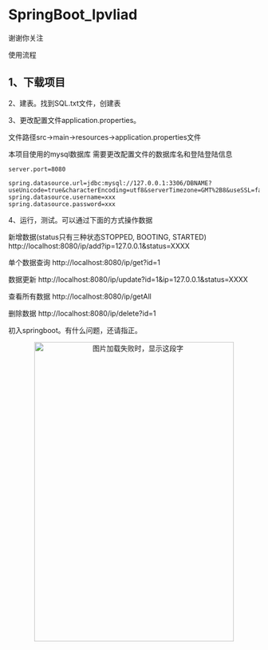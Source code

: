 # SpringBoot_Ipvliad
谢谢你关注

使用流程

## 1、下载项目

2、建表。找到SQL.txt文件，创建表

3、更改配置文件application.properties。

文件路径src->main->resources->application.properties文件

本项目使用的mysql数据库
需要更改配置文件的数据库名和登陆登陆信息
```
server.port=8080

spring.datasource.url=jdbc:mysql://127.0.0.1:3306/DBNAME?useUnicode=true&characterEncoding=utf8&serverTimezone=GMT%2B8&useSSL=false
spring.datasource.username=xxx
spring.datasource.password=xxx
```
4、运行，测试。可以通过下面的方式操作数据

新增数据(status只有三种状态STOPPED, BOOTING, STARTED)
http://localhost:8080/ip/add?ip=127.0.0.1&status=XXXX

单个数据查询
http://localhost:8080/ip/get?id=1

数据更新
http://localhost:8080/ip/update?id=1&ip=127.0.0.1&status=XXXX

查看所有数据
http://localhost:8080/ip/getAll

删除数据
http://localhost:8080/ip/delete?id=1

初入springboot。有什么问题，还请指正。

<div align=center><img src="https://timgsa.baidu.com/timg?image&quality=80&size=b9999_10000&sec=1543526922661&di=a14aecd5c79b6cfda304a2321e8ea281&imgtype=0&src=http%3A%2F%2Fimg5.duitang.com%2Fuploads%2Fitem%2F201211%2F28%2F20121128180951_Urrhn.thumb.700_0.jpeg" width="400" height="600" alt="图片加载失败时，显示这段字"/> </div>

